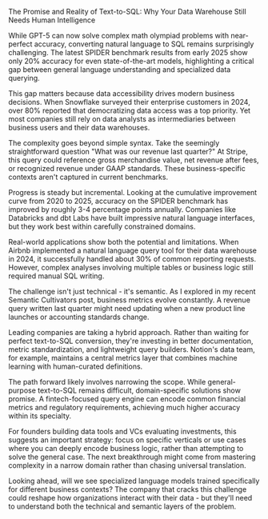 The Promise and Reality of Text-to-SQL: Why Your Data Warehouse Still Needs Human Intelligence

While GPT-5 can now solve complex math olympiad problems with near-perfect accuracy, converting natural language to SQL remains surprisingly challenging. The latest SPIDER benchmark results from early 2025 show only 20% accuracy for even state-of-the-art models, highlighting a critical gap between general language understanding and specialized data querying.

This gap matters because data accessibility drives modern business decisions. When Snowflake surveyed their enterprise customers in 2024, over 80% reported that democratizing data access was a top priority. Yet most companies still rely on data analysts as intermediaries between business users and their data warehouses.

The complexity goes beyond simple syntax. Take the seemingly straightforward question "What was our revenue last quarter?" At Stripe, this query could reference gross merchandise value, net revenue after fees, or recognized revenue under GAAP standards. These business-specific contexts aren't captured in current benchmarks.

Progress is steady but incremental. Looking at the cumulative improvement curve from 2020 to 2025, accuracy on the SPIDER benchmark has improved by roughly 3-4 percentage points annually. Companies like Databricks and dbt Labs have built impressive natural language interfaces, but they work best within carefully constrained domains.

Real-world applications show both the potential and limitations. When Airbnb implemented a natural language query tool for their data warehouse in 2024, it successfully handled about 30% of common reporting requests. However, complex analyses involving multiple tables or business logic still required manual SQL writing.

The challenge isn't just technical - it's semantic. As I explored in my recent Semantic Cultivators post, business metrics evolve constantly. A revenue query written last quarter might need updating when a new product line launches or accounting standards change.

Leading companies are taking a hybrid approach. Rather than waiting for perfect text-to-SQL conversion, they're investing in better documentation, metric standardization, and lightweight query builders. Notion's data team, for example, maintains a central metrics layer that combines machine learning with human-curated definitions.

The path forward likely involves narrowing the scope. While general-purpose text-to-SQL remains difficult, domain-specific solutions show promise. A fintech-focused query engine can encode common financial metrics and regulatory requirements, achieving much higher accuracy within its specialty.

For founders building data tools and VCs evaluating investments, this suggests an important strategy: focus on specific verticals or use cases where you can deeply encode business logic, rather than attempting to solve the general case. The next breakthrough might come from mastering complexity in a narrow domain rather than chasing universal translation.

Looking ahead, will we see specialized language models trained specifically for different business contexts? The company that cracks this challenge could reshape how organizations interact with their data - but they'll need to understand both the technical and semantic layers of the problem.
